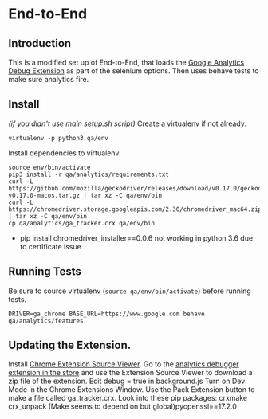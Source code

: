 # End-to-End

## Introduction

This is a modified set up of End-to-End, that loads the [Google Analytics Debug Extension](https://chrome.google.com/webstore/detail/google-analytics-debugger/jnkmfdileelhofjcijamephohjechhna/related?hl=en) as part of the selenium options. Then uses behave tests to make sure analytics fire.


## Install
*(if you didn't use main setup.sh script)*
Create a virtualenv if not already.
```
virtualenv -p python3 qa/env
```
Install dependencies to virtualenv.
```
source env/bin/activate
pip3 install -r qa/analytics/requirements.txt
curl -L https://github.com/mozilla/geckodriver/releases/download/v0.17.0/geckodriver-v0.17.0-macos.tar.gz | tar xz -C qa/env/bin
curl -L https://chromedriver.storage.googleapis.com/2.30/chromedriver_mac64.zip | tar xz -C qa/env/bin
cp qa/analytics/ga_tracker.crx qa/env/bin
```
* pip install chromedriver_installer==0.0.6 not working in python 3.6 due to certificate issue

## Running Tests
Be sure to source virtualenv (```source qa/env/bin/activate```) before running tests.

```
DRIVER=ga_chrome BASE_URL=https://www.google.com behave qa/analytics/features
```

## Updating the Extension.

Install [Chrome Extension Source Viewer](https://chrome.google.com/webstore/detail/chrome-extension-source-v/jifpbeccnghkjeaalbbjmodiffmgedin). Go to the [analytics debugger extension in the store](https://chrome.google.com/webstore/detail/google-analytics-debugger/jnkmfdileelhofjcijamephohjechhna/related?hl=en) and use the Extension Source Viewer to download a zip file of the extension. Edit debug = true in background.js
Turn on Dev Mode in the Chrome Extensions Window. Use the Pack Extension button to make a file called ga_tracker.crx.
Look into these pip packages:
crxmake
crx_unpack
(Make seems to depend on but global)pyopenssl==17.2.0
